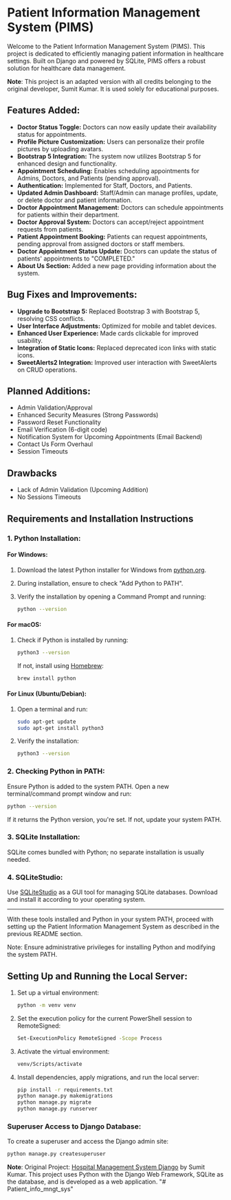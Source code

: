 # Patient Information Management System (PIMS)

Welcome to the Patient Information Management System (PIMS). This project is dedicated to efficiently managing patient information in healthcare settings. Built on Django and powered by SQLite, PIMS offers a robust solution for healthcare data management.

**Note**: This project is an adapted version with all credits belonging to the original developer, Sumit Kumar. It is used solely for educational purposes.

## Features Added:
- **Doctor Status Toggle:** Doctors can now easily update their availability status for appointments.
- **Profile Picture Customization:** Users can personalize their profile pictures by uploading avatars.
- **Bootstrap 5 Integration:** The system now utilizes Bootstrap 5 for enhanced design and functionality.
- **Appointment Scheduling:** Enables scheduling appointments for Admins, Doctors, and Patients (pending approval).
- **Authentication:** Implemented for Staff, Doctors, and Patients.
- **Updated Admin Dashboard:** Staff/Admin can manage profiles, update, or delete doctor and patient information.
- **Doctor Appointment Management:** Doctors can schedule appointments for patients within their department.
- **Doctor Approval System:** Doctors can accept/reject appointment requests from patients.
- **Patient Appointment Booking:** Patients can request appointments, pending approval from assigned doctors or staff members.
- **Doctor Appointment Status Update:** Doctors can update the status of patients' appointments to "COMPLETED."
- **About Us Section:** Added a new page providing information about the system.

## Bug Fixes and Improvements:
- **Upgrade to Bootstrap 5:** Replaced Bootstrap 3 with Bootstrap 5, resolving CSS conflicts.
- **User Interface Adjustments:** Optimized for mobile and tablet devices.
- **Enhanced User Experience:** Made cards clickable for improved usability.
- **Integration of Static Icons:** Replaced deprecated icon links with static icons.
- **SweetAlerts2 Integration:** Improved user interaction with SweetAlerts on CRUD operations.

## Planned Additions:
- Admin Validation/Approval
- Enhanced Security Measures (Strong Passwords)
- Password Reset Functionality
- Email Verification (6-digit code)
- Notification System for Upcoming Appointments (Email Backend)
- Contact Us Form Overhaul
- Session Timeouts

## Drawbacks
- Lack of Admin Validation (Upcoming Addition)
- No Sessions Timeouts 

## Requirements and Installation Instructions

### 1. Python Installation:

#### For Windows:

1. Download the latest Python installer for Windows from [python.org](https://www.python.org/downloads/).
2. During installation, ensure to check "Add Python to PATH".
3. Verify the installation by opening a Command Prompt and running:

    ```bash
    python --version
    ```

#### For macOS:

1. Check if Python is installed by running:

    ```bash
    python3 --version
    ```

    If not, install using [Homebrew](https://brew.sh/):

    ```bash
    brew install python
    ```

#### For Linux (Ubuntu/Debian):

1. Open a terminal and run:

    ```bash
    sudo apt-get update
    sudo apt-get install python3
    ```

2. Verify the installation:

    ```bash
    python3 --version
    ```

### 2. Checking Python in PATH:

Ensure Python is added to the system PATH. Open a new terminal/command prompt window and run:

```bash
python --version
```

If it returns the Python version, you're set. If not, update your system PATH.

### 3. SQLite Installation:

SQLite comes bundled with Python; no separate installation is usually needed.

### 4. SQLiteStudio:

Use [SQLiteStudio](https://sqlitestudio.pl/) as a GUI tool for managing SQLite databases. Download and install it according to your operating system.

---

With these tools installed and Python in your system PATH, proceed with setting up the Patient Information Management System as described in the previous README section.

Note: Ensure administrative privileges for installing Python and modifying the system PATH.

## Setting Up and Running the Local Server:

1. Set up a virtual environment:

    ```bash
    python -m venv venv
    ```

2. Set the execution policy for the current PowerShell session to RemoteSigned:

    ```bash
    Set-ExecutionPolicy RemoteSigned -Scope Process
    ```

3. Activate the virtual environment:

    ```bash
    venv/Scripts/activate
    ```

4. Install dependencies, apply migrations, and run the local server:

    ```bash
    pip install -r requirements.txt
    python manage.py makemigrations
    python manage.py migrate
    python manage.py runserver
    ```

### Superuser Access to Django Database:

To create a superuser and access the Django admin site:

```bash
python manage.py createsuperuser
```

**Note**: Original Project: [Hospital Management System Django](https://github.com/sumitkumar1503/hospitalmanagement) by Sumit Kumar. This project uses Python with the Django Web Framework, SQLite as the database, and is developed as a web application.
"# Patient_info_mngt_sys" 
